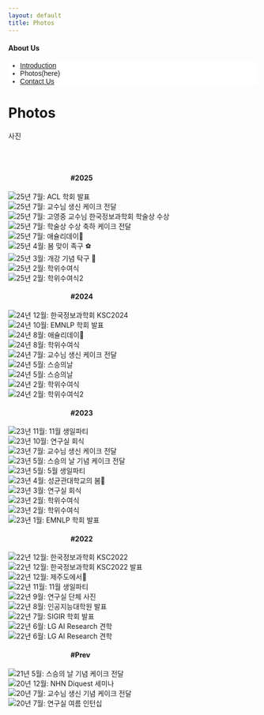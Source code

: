 ```yaml
---
layout: default
title: Photos
---
```

<style>
	.center{
	display: block;
	margin-left: auto;
	margin-right: auto;
	width: 50%;
	}
	.entirecenter{
	display: block;
	margin-left: auto;
	margin-right: auto;
	margin-top: auto;
	margin-bottom: auto;
	height: 50%;
	width: 50%;
	}
	@import url(//fonts.googleapis.com/earlyaccess/jejugothic.css);
	.jg{font-family: 'Jeju Gothic', sans-serif;}
</style>

<h4>About Us</h4>
<div class="linklink jg" style = "background-color:#ffffff;border-radius:0 15px">
	<ul class="posts-list">
		<li class="post-link">
			<a class="post-title" href="https://nlplab-skku.github.io/AboutUs/Introduction/">Introduction </a>
        </li>
        <li>Photos(here)</li>
        <li class="post-link">
            <a class="post-title" href="https://nlplab-skku.github.io/AboutUs/ContactUs/">Contact Us</a>
        </li>
    </ul>
</div>


<div class="post">
  <h1 class="pageTitle">Photos</h1>	
  <p class="meta">사진</p>
  
  <br><br>

  <h4 class = "center">#2025</h4>
  <div class="slider">
	<div><img src = "/assets/img/2025/07_acl.jpg" title = "25년 7월: ACL 학회 발표"/></div>
	<div><img src = "/assets/img/2025/07_prof_birthday.jpg" title = "25년 7월: 교수님 생신 케이크 전달"/></div>
  	<div><img src = "/assets/img/2025/07_professor_award.jpg" title = "25년 7월: 고영중 교수님 한국정보과학회 학술상 수상"/></div>
	<div><img src = "/assets/img/2025/07_award_celeb.jpg" title = "25년 7월: 학술상 수상 축하 케이크 전달"/></div>
	<div><img src = "/assets/img/2025/07_ashley.jpg" title = "25년 7월: 애슐리데이🍴"/></div>
  	<div><img src = "/assets/img/2025/04_workout.jpg" title = "25년 4월: 봄 맞이 족구 ⚽️"/></div>
  	<div><img src = "/assets/img/2025/03_pingpong.jpg" title = "25년 3월: 개강 기념 탁구 🏓"/></div>
	<div><img src = "/assets/img/2025/02_graduation.png" title = "25년 2월: 학위수여식"/></div>
	<div><img src = "/assets/img/2025/02_graduation_2.png" title = "25년 2월: 학위수여식2"/></div>
  </div>
	
  <h4 class = "center">#2024</h4>
  <div class="slider">
  	<div><img src = "/assets/img/2024/12_ksc.png" title = "24년 12월: 한국정보과학회 KSC2024"/></div>
	<div><img src = "/assets/img/2024/10_emnlp_2.jpg" title = "24년 10월: EMNLP 학회 발표"/></div>
	<div><img src = "/assets/img/2024/08_ashley.jpg" title = "24년 8월: 애슐리데이🍴"/></div>
  	<div><img src = "/assets/img/2024/08_graduation.jpg" title = "24년 8월: 학위수여식"/></div>
  	<div><img src = "/assets/img/2024/07_prof_birthday.jpg" title = "24년 7월: 교수님 생신 케이크 전달"/></div>
  	<div><img src = "/assets/img/2024/05_teacher'sday.jpg" title = "24년 5월: 스승의날"/></div>
	<div><img src = "/assets/img/2024/05_teacher'sday_2.jpg" title = "24년 5월: 스승의날"/></div>
	<div><img src = "/assets/img/2024/02_graduation.jpg" title = "24년 2월: 학위수여식"/></div>
	<div><img src = "/assets/img/2024/02_graduation_2.jpg" title = "24년 2월: 학위수여식2"/></div>
  </div>
	
  <h4 class = "center">#2023</h4>
  <div class="slider">
	<div><img src = "/assets/img/2023/11_birthday.jpg" title = "23년 11월: 11월 생일파티"/></div>
	<div><img src = "/assets/img/2023/10_eatout.jpg" title = "23년 10월: 연구실 회식"/></div>
	<div><img src = "/assets/img/2023/07_prof_birthday.jpg" title = "23년 7월: 교수님 생신 케이크 전달"/></div>
	<div><img src = "/assets/img/2023/05_teacher'sday.jpg" title = "23년 5월: 스승의 날 기념 케이크 전달"/></div>
	<div><img src = "/assets/img/2023/05_birthday.jpg" title = "23년 5월: 5월 생일파티"/></div>
	<div><img src = "/assets/img/2023/04_spring.jpg" title = "23년 4월: 성균관대학교의 봄🌸"/></div>
	<div><img src = "/assets/img/2023/03_eatout.jpg" title = "23년 3월: 연구실 회식"/></div>
	<div><img src = "/assets/img/2023/02_graduation.jpg" title = "23년 2월: 학위수여식"/></div>
	<div><img src = "/assets/img/2023/02_graduation_2.jpg" title = "23년 2월: 학위수여식"/></div>
	<div><img src = "/assets/img/2023/01_emnlp.png" title = "23년 1월: EMNLP 학회 발표"/></div>
  </div>
	
  <h4 class = "center">#2022</h4>
  <div class="slider">
	<div><img src = "/assets/img/2022/12_ksc2022.jpg" title = "22년 12월: 한국정보과학회 KSC2022"/></div>
	<div><img src = "/assets/img/2022/12_ksc2022_presentation.jpg" title = "22년 12월: 한국정보과학회 KSC2022 발표"/></div>
	<div><img src = "/assets/img/2022/12_jeju.jpg" title = "22년 12월: 제주도에서🍊"/></div>
	<div><img src = "/assets/img/2022/11_birthday.jpg" title = "22년 11월: 11월 생일파티"/></div>
	<div><img src = "/assets/img/2022/09_members_ncenter.jpg" title = "22년 9월: 연구실 단체 사진"/></div>
	<div><img src = "/assets/img/2022/08_gradschool presentation.jpg" title = "22년 8월: 인공지능대학원 발표"/></div>
	<div><img src = "/assets/img/2022/07_sigir.png" title = "22년 7월: SIGIR 학회 발표"/></div>
	<div><img src = "/assets/img/2022/06_lgai.jpg" title = "22년 6월: LG AI Research 견학"/></div>
	<div><img src = "/assets/img/2022/06_lgai_2.jpg" title = "22년 6월: LG AI Research 견학"/></div>
  </div>
	
  <h4 class = "center">#Prev</h4>
  <div class="slider">
	<div><img src = "/assets/img/2021/05_teacher's day.jpg" title = "21년 5월: 스승의 날 기념 케이크 전달"/></div>
	<div><img src = "/assets/img/2020/12_NHN_seminar.jpg" title = "20년 12월: NHN Diquest 세미나"/></div>
	<div><img src = "/assets/img/2020/07_prof_birthday.jpg" title = "20년 7월: 교수님 생신 기념 케이크 전달"/></div>
	<div><img src = "/assets/img/2020/07_summer_internship.jpg" title = "20년 7월: 연구실 여름 인턴십"/></div>
  </div>
  
  <!-- <h4 class = "center">#2019</h4>
  <div class="slider">
	<div><img src = "/assets/img/photos/0086.jpg" title = "19년 5월:홈커밍데이"/></div>
	<div><img src = "/assets/img/photos/0087.jpg" title = "19년 5월:홈커밍데이"/></div>
	<div><img src = "/assets/img/photos/0080.jpg" title = "19년 5월:홈커밍데이"/></div>
	<div><img src = "/assets/img/photos/0081.jpg" title = "19년 5월:홈커밍데이"/></div>
	<div><img src = "/assets/img/photos/0082.jpg" title = "19년 5월:홈커밍데이"/></div>
	<div><img src = "/assets/img/photos/0083.jpg" title = "19년 5월:홈커밍데이"/></div>
	<div><img src = "/assets/img/photos/0084.jpg" title = "19년 5월:홈커밍데이"/></div>
	<div><img src = "/assets/img/photos/0085.jpg" title = "19년 5월:홈커밍데이"/></div>
  </div>
  
  <h4 class = "center">#2018</h4>
  <div class="slider">
	<div><img src = "/assets/img/photos/0079.jpg" title = "18년 11월:4차 산업혁명 디지털 포렌식 아이디어 공모전 우수상 수상"/></div>
	<div><img src = "/assets/img/photos/0078.jpg" title = "18년 5월:홈커밍데이"/></div>
	<div><img src = "/assets/img/photos/0077.jpg" title = "18년 5월:홈커밍데이"/></div>
  </div>
  
  
  <h4 class = "center">#2017</h4>
  <div class="slider">
	<div><img src = "/assets/img/photos/0076.jpg" title = "17년 6월:아트몰링 옥상에서..."/></div>
	<div><img src = "/assets/img/photos/0075.jpg" title = "17년 6월:영화관에서..."/></div>
	<div><img src = "/assets/img/photos/0074.jpg" title = "17년 5월:인지과학회-4차 산업혁명 시대 인간과 로봇의 공진화"/></div>
	<div><img src = "/assets/img/photos/0073.jpg" title = "17년 5월:인지과학회-4차 산업혁명 시대 인간과 로봇의 공진화"/></div>
	<div><img class = "center" src = "/assets/img/photos/0072.jpg" title = "17년 5월:덕수궁에서..."/></div>
	<div><img src = "/assets/img/photos/0071.jpg" title = "17년 5월:덕수궁에서..."/></div>
  </div>
  
  <h4 class = "center">#2016</h4>
  <div class="slider">
	<div><img src = "/assets/img/photos/0070.jpg" title = "16년 8월:제 1회 동아대-서강대 Deep Learning 기술 교류 워크샵"/></div>
	<div><img src = "/assets/img/photos/0069.jpg" title = "16년 8월:제 1회 동아대-서강대 Deep Learning 기술 교류 워크샵"/></div>
	<div><img src = "/assets/img/photos/0068.jpg" title = "16년 5월:홈커밍데이"/></div>
	<div><img src = "/assets/img/photos/0067.jpg" title = "16년 5월:홈커밍데이"/></div>
  </div>
  
  <h4 class = "center">#2015</h4>
  <div class="slider">
	<div><img class = "center" src = "/assets/img/photos/0065.jpg" title = "15년 10월:한국정보과학회 KKC2015 장려상 수상"/></div>
	<div><img src = "/assets/img/photos/0064.jpg" title = "15년 10월:한글 및 한국어 정보처리 학술대회"/></div>
	<div><img class = "center" src = "/assets/img/photos/0063.jpg" title = "15년 10월:한글 및 한국어 정보처리 학술대회"/></div>
	<div><img src = "/assets/img/photos/0062.jpg" title = "15년 6월:한국정보과학회 KKC2015 우수논문상 수상"/></div>
	<div><img src = "/assets/img/photos/0061.jpg" title = "15년 6월:한국정보과학회 KKC2015 공헌상 수상"/></div>
	<div><img src = "/assets/img/photos/0060.jpg" title = "15년 6월:한국정보과학회 KKC2015"/></div>
	<div><img src = "/assets/img/photos/0059.jpg" title = "15년 6월:한국정보과학회 KKC2015"/></div>
	<div><img src = "/assets/img/photos/0058.jpg" title = "15년 1월:한국정보과학회 튜토리얼 : Deep Learning for NLP"/></div>
	<div><img src = "/assets/img/photos/0057.jpg" title = "15년 1월:허디거디에서.."/></div>
  </div>
  
  <h4 style = "text-align:center;">#2014</h4>
  <div class="slider">
	<div><img class = "center" src = "/assets/img/photos/0056.jpg" title = "14년 10월:국어정보처리 시스템 경진 대회 입상"/></div>
	<div><img src = "/assets/img/photos/0055.jpg" title = "14년 10월:국어정보처리 시스템 경진 대회"/></div>
	<div><img src = "/assets/img/photos/0054.jpg" title = "14년 10월:한국어 정보처리 학술대회"/></div>
	<div><img class = "columnbottom" src = "/assets/img/photos/0053.jpg" title = "14년 10월:한국어 정보처리 학술대회"/></div>
	<div><img src = "/assets/img/photos/0052.jpg" title = "14년 10월:한국어 정보처리 학술대회"/></div>
	<div><img src = "/assets/img/photos/0051.jpg" title = "14년 10월:한국어 정보처리 학술대회"/></div>
	<div><img src = "/assets/img/photos/0050.jpg" title = "14년 5월:홈커밍데이"/></div>
	<div><img src = "/assets/img/photos/0049.jpg" title = "14년 2월:제주도 Qolt 워크샵"/></div>
	<div><img src = "/assets/img/photos/0048.jpg" title = "14년 2월:제주도 Qolt 워크샵"/></div>
  </div>
  
  <h4 style = "text-align:center;">#2013</h4>
  <div class="slider">
	<div><img src = "/assets/img/photos/0047.jpg" title = "13년 5월:홈커밍데이"/></div>
	<div><img class = "center" src = "/assets/img/photos/0046.jpg" title = "13년 2월:HCL 학회"/></div>
	<div><img src = "/assets/img/photos/0045.jpg" title = "13년 2월:HCL 학회"/></div>
  </div>
  
  <h4 style = "text-align:center;">#2012</h4>
  <div class="slider">
	<div><image class = "entirecenter" src = "/assets/img/photos/0044.jpg" title = "12년 12월:단체 회식"/></div>
	<div><image class = "entirecenter" src = "/assets/img/photos/0043.jpg" title = "12년 12월:단체 회식"/></div>
	<div><image class = "entirecenter" src = "/assets/img/photos/0042.jpg" title = "12년 12월:단체 회식"/></div>
	<div><image class = "entirecenter" src = "/assets/img/photos/0041.jpg" title = "12년 10월:한글 정보 처리 학회"/></div>
	<div><image class = "entirecenter" src = "/assets/img/photos/0040.jpg" title = "12년 10월:한글 정보 처리 학회"/></div>
	<div><image class = "entirecenter" src = "/assets/img/photos/0039.jpg" title = "12년 10월:한글 정보 처리 학회"/></div>
	<div><image class = "entirecenter" src = "/assets/img/photos/0038.jpg" title = "12년 8월:한국 컴퓨터 종합 학술대회"/></div>
	<div><image class = "entirecenter" src = "/assets/img/photos/0037.jpg" title = "12년 8월:한국 컴퓨터 종합 학술대회"/></div>
	<div><image class = "entirecenter" src = "/assets/img/photos/0036.jpg" title = "12년 7월:ACL"/></div>
	<div><image class = "entirecenter" src = "/assets/img/photos/0035.jpg" title = "12년 7월:ACL"/></div>
	<div><image class = "entirecenter" src = "/assets/img/photos/0034.jpg" title = "12년 7월:Douglas W. Oard 교수님 세미나"/></div>
  </div>
  
  <h4 style = "text-align:center;">#2011</h4>
  <div class="slider">
	<div><image class = "entirecenter" src = "/assets/img/photos/0033.jpg" title = "미국 ACL"/></div>
	<div><image class = "entirecenter" src = "/assets/img/photos/0032.jpg" title = "한국 컴퓨터 종합 학술대회"/></div>
	<div><image class = "entirecenter" src = "/assets/img/photos/0031.jpg" title = "한국 컴퓨터 종합 학술대회"/></div>
	<div><image class = "entirecenter" src = "/assets/img/photos/0030.jpg" title = "한국 컴퓨터 종합 학술대회"/></div>
	<div><image class = "entirecenter" src = "/assets/img/photos/0029.jpg" title = "2월..."/></div>
	<div><image class = "entirecenter" src = "/assets/img/photos/0028.jpg" title = "1월..."/></div>
  </div>
  
  <h4 style = "text-align:center;">#2010</h4>
  <div class="slider">
  	<div><image class = "entirecenter" src = "/assets/img/photos/0027.jpg" title = "한국 정보 과학회"/></div>
	<div><image class = "entirecenter" src = "/assets/img/photos/0026.jpg" title = "한국 정보 과학회"/></div>
	<div><image class = "entirecenter" src = "/assets/img/photos/0025.jpg" title = "한국어 정보처리 학술대회"/></div>
	<div><image class = "entirecenter" src = "/assets/img/photos/0024.jpg" title = "한국어 정보처리 학술대회"/></div>
	<div><image class = "entirecenter" src = "/assets/img/photos/0023.jpg" title = "한국어 정보처리 학술대회"/></div>
	<div><image class = "entirecenter" src = "/assets/img/photos/0022.jpg" title = "여름 어느날.."/></div>
	<div><image class = "entirecenter" src = "/assets/img/photos/0021.jpg" title = "여름 어느날.."/></div>
	<div><image class = "entirecenter" src = "/assets/img/photos/0020.jpg" title = "여름 어느날.."/></div>
	<div><image class = "entirecenter" src = "/assets/img/photos/0019.jpg" title = "여름 어느날.."/></div>
	<div><image class = "entirecenter" src = "/assets/img/photos/0018.jpg" title = "여름 어느날.."/></div>
  </div>
  
  <h4 style = "text-align:center;">#2009</h4>
  <div class="slider">
	<div><image class = "entirecenter" src = "/assets/img/photos/0017.jpg" title = "한국 컴퓨터 종합 학술대회"/></div>
	<div><image class = "entirecenter" src = "/assets/img/photos/0016.jpg" title = "한국 컴퓨터 종합 학술대회"/></div>
	<div><image class = "entirecenter" src = "/assets/img/photos/0015.jpg" title = "한국 컴퓨터 종합 학술대회"/></div>
	<div><image class = "entirecenter" src = "/assets/img/photos/0014.jpg" title = "한국 컴퓨터 종합 학술대회"/></div>
	<div><image class = "entirecenter" src = "/assets/img/photos/0013.jpg" title = "한국 컴퓨터 종합 학술대회"/></div>
	<div><image class = "entirecenter" src = "/assets/img/photos/0012.jpg" title = "한국 컴퓨터 종합 학술대회"/></div>
  </div>
  
  <h4 style = "text-align:center;">#2008</h4>
  <div class="slider">
	<div><image class = "entirecenter" src = "/assets/img/photos/0011.jpg" title = "8월 어느 날..."/></div>
	<div><image class = "entirecenter" src = "/assets/img/photos/0010.jpg" title = "8월 어느 날..."/></div>
	<div><image class = "entirecenter" src = "/assets/img/photos/0009.jpg" title = "8월 어느 날..."/></div>
  </div>
  
  <h4 style = "text-align:center;">#2007</h4>
  <div class="slider">
	<div><image class = "entirecenter" src = "/assets/img/photos/0008.jpg" title = "8월 어느 날..."/></div>
	<div><image class = "entirecenter" src = "/assets/img/photos/0007.jpg" title = "8월 어느 날..."/></div>
	<div><image class = "entirecenter" src = "/assets/img/photos/0006.jpg" title = "8월 어느 날..."/></div>
	<div><image class = "entirecenter" src = "/assets/img/photos/0005.jpg" title = ""/></div>
	<div><image class = "entirecenter" src = "/assets/img/photos/0004.jpg" title = ""/></div>
	<div><image class = "entirecenter" src = "/assets/img/photos/0003.jpg" title = ""/></div>
	<div><image class = "entirecenter" src = "/assets/img/photos/0002.jpg" title = ""/></div>
	<div><image class = "entirecenter" src = "/assets/img/photos/0001.jpg" title = ""/></div>
  </div> -->
